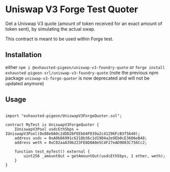 # Uniswap V3 Forge Test Quoter

Get a Uniswap V3 quote (amount of token received for an exact amount of token sent), by simulating the actual swap.

This contract is meant to be used within Forge test.

## Installation
either `npm i @exhausted-pigeon/uniswap-v3-foundry-quote` or `forge install exhausted-pigeon-srl/uniswap-v3-foundry-quote`
(note the previous npm package `uniswap-v3-forge-quoter` is now deprecated and will not be updated anymore)

## Usage

```solidity

import "exhausted-pigeon/UniswapV3ForgeQuoter.sol";

contract MyTest is UniswapV3ForgeQuoter {
    IUniswapV3Pool usdcEth5bps = IUniswapV3Pool(0x88e6A0c2dDD26FEEb64F039a2c41296FcB3f5640);
    address usdc = 0xA0b86991c6218b36c1d19D4a2e9Eb0cE3606eB48;
    address weth = 0xC02aaA39b223FE8D0A0e5C4F27eAD9083C756Cc2;

    function test_myTest() external {
        uint256 _amountOut = getAmountOut(usdcEth5bps, 1 ether, weth);
    }
}
```

